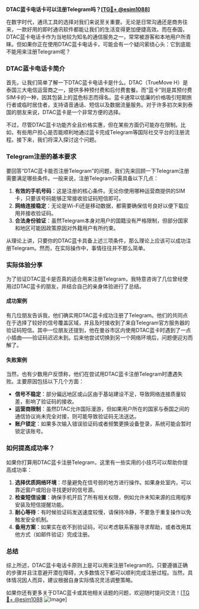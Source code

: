 **DTAC蓝卡电话卡可以注册Telegram吗？[[TG💪+ @esim1088](https://t.me/s/esim1088)]**

在数字时代，通讯工具的选择对我们来说至关重要。无论是日常沟通还是商务往来，一款好用的即时通讯软件都能让我们的生活变得更加便捷高效。而在泰国，DTAC蓝卡电话卡作为当地较为知名的通信服务之一，常常被游客和本地用户所青睐。但如果你正在使用DTAC蓝卡电话卡，可能会有一个疑问萦绕心头：它到底能不能用来注册Telegram呢？

### DTAC蓝卡电话卡简介

首先，让我们简单了解一下DTAC蓝卡电话卡是什么。DTAC（TrueMove H）是泰国三大电信运营商之一，提供多种预付费和后付费套餐。而“蓝卡”则是其预付费SIM卡的一种，因其包装上的蓝色标志而得名。蓝卡通常以低廉的价格吸引短期旅行者或临时居住者，支持语音通话、短信以及数据流量服务。对于许多初次来到泰国的朋友来说，DTAC蓝卡是一个非常方便的选择。

不过，尽管DTAC蓝卡功能齐全且价格实惠，但在某些方面仍可能存在限制。比如，有些用户担心是否能顺利地通过蓝卡完成Telegram等国际社交平台的注册流程。接下来，我们将深入探讨这个问题。

### Telegram注册的基本要求

要回答“DTAC蓝卡能否注册Telegram”的问题，我们先来回顾一下Telegram注册需要满足哪些条件。一般来说，注册Telegram只需具备以下几点：

1. **有效的手机号码**：这是注册的核心条件。无论你使用哪种运营商提供的SIM卡，只要该号码能够正常接收验证码短信即可。
2. **网络连接稳定**：无论是Wi-Fi还是移动数据，都需要确保信号良好以便下载应用并接收验证码。
3. **合法身份验证**：虽然Telegram本身对用户的国籍没有严格限制，但部分国家和地区可能因政策原因对外籍用户有所约束。

从理论上讲，只要你的DTAC蓝卡具备上述三项条件，那么理论上应该可以成功注册Telegram。然而，在实际操作中，事情往往并不那么简单。

### 实际体验分享

为了验证DTAC蓝卡是否真的适合用来注册Telegram，我特意咨询了几位曾经使用过DTAC蓝卡的朋友，并结合自己的亲身体验进行了总结。

#### 成功案例

有几位朋友告诉我，他们确实用DTAC蓝卡成功注册了Telegram。他们的共同点在于选择了较好的信号覆盖区域，并且及时接收到了来自Telegram官方服务器的验证码短信。其中一位朋友还提到，他在曼谷市区内使用DTAC蓝卡时遇到了一点小插曲——验证码迟迟未到。后来他尝试切换到另一个网络环境后，问题便迎刃而解了。

#### 失败案例

当然，也有少数用户反馈称，他们在尝试用DTAC蓝卡注册Telegram时遭遇失败。主要原因包括以下几个方面：
- **信号不稳定**：部分偏远地区或山区由于基站建设不足，导致网络连接质量较差，影响了验证码的接收。
- **运营商限制**：虽然DTAC允许国际漫游，但如果用户所在的国家与泰国之间的通信协议尚未完全对接，则可能导致验证码无法送达。
- **账户锁定**：如果多次输入错误验证码或者频繁更换设备登录，系统可能会暂时锁定该账号。

### 如何提高成功率？

如果你打算用DTAC蓝卡注册Telegram，这里有一些实用的小技巧可以帮助你提高成功率：

1. **选择优质网络环境**：尽量避免在信号弱的地方进行操作。如果身处室内，可以靠近窗户或阳台寻找更好的信号源。
2. **检查短信设置**：确保手机开启了所有相关权限，例如允许未知来源的应用程序安装及短信提醒功能。
3. **耐心等待**：有时候验证码发送速度较慢，请保持冷静，不要急于重复操作以免触发安全机制。
4. **备用方案**：如果实在收不到验证码，可以考虑联系客服寻求帮助，或者改用其他方式（如邮件验证）完成注册。

### 总结

综上所述，DTAC蓝卡电话卡原则上是可以用来注册Telegram的。只要遵循正确的步骤并且注意避开潜在障碍，大多数情况下都可以顺利完成注册过程。当然，具体情况因人而异，建议根据自身实际情况灵活调整策略。

如果你还有更多关于DTAC蓝卡或其他相关话题的问题，欢迎随时提问交流！[[TG💪+ @esim1088](https://t.me/s/esim1088) ![Image](https://i.postimg.cc/4NQfJmqS/Snipaste-2025-05-13-00-14-12.png)]